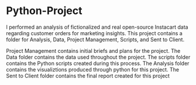 # Python-Project

I performed an analysis of fictionalized and real open-source Instacart data regarding customer orders for marketing insights.
This project contains a folder for Analysis, Data, Project Management, Scripts, and Sent to Client.

Project Management contains initial briefs and plans for the project.
The Data folder contains the data used throughout the project.
The scripts folder contains the Python scripts created during this process.
The Analysis folder contains the visualiztions produced through python for this project.
The Sent to Client folder contains the final report created for this project
